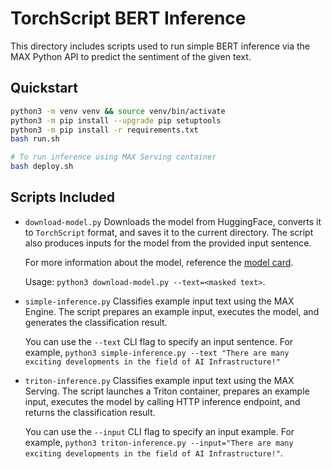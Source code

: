 # TorchScript BERT Inference

This directory includes scripts used to run simple BERT inference via the MAX
Python API to predict the sentiment of the given text.

## Quickstart

```sh
python3 -m venv venv && source venv/bin/activate
python3 -m pip install --upgrade pip setuptools
python3 -m pip install -r requirements.txt
bash run.sh

# To run inference using MAX Serving container
bash deploy.sh
```

## Scripts Included

- `download-model.py`
    Downloads the model from HuggingFace, converts it to `TorchScript` format,
    and saves it to the current directory. The script also produces inputs for
    the model from the provided input sentence.

    For more information about the model, reference the [model card](https://huggingface.co/bert-base-uncased).

    Usage: `python3 download-model.py --text=<masked text>`.

- `simple-inference.py`
    Classifies example input text using the MAX Engine. The script prepares an
    example input, executes the model, and generates the classification
    result.

    You can use the `--text` CLI flag to specify an input sentence.
    For example, `python3 simple-inference.py --text "There are many exciting developments in the field of AI Infrastructure!"`

- `triton-inference.py`
    Classifies example input text using the MAX Serving. The script launches a Triton container, prepares an example input, executes the model by calling HTTP inference endpoint, and returns the classification result.

    You can use the `--input` CLI flag to specify an input example.
    For example, `python3 triton-inference.py --input="There are many exciting developments in the field of AI Infrastructure!"`.
